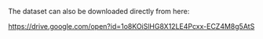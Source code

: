 The dataset can also be downloaded directly from here:

https://drive.google.com/open?id=1o8KOiSlHG8X12LE4Pcxx-ECZ4M8g5AtS
